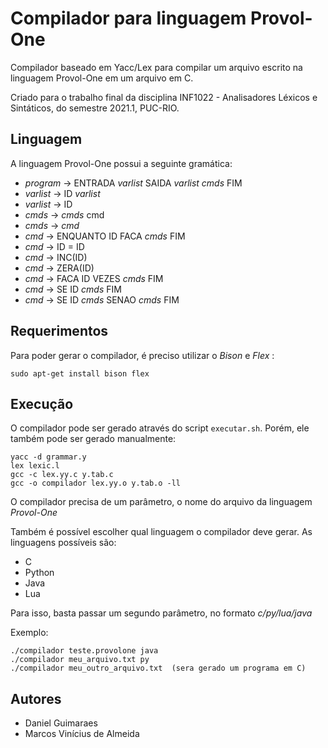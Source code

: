 # Compilador para linguagem Provol-One

Compilador baseado em Yacc/Lex para compilar um arquivo escrito na linguagem Provol-One 
em um arquivo em C.

Criado para o trabalho final da disciplina INF1022 - Analisadores Léxicos e Sintáticos,
do semestre 2021.1, PUC-RIO.

## Linguagem

A linguagem Provol-One possui a seguinte gramática:

* *program* -> ENTRADA *varlist* SAIDA *varlist* *cmds* FIM
* *varlist* -> ID *varlist*
* *varlist* -> ID
* *cmds* -> *cmds* cmd
* *cmds* -> *cmd*
* *cmd* -> ENQUANTO ID FACA *cmds* FIM
* *cmd* -> ID = ID
* *cmd* -> INC(ID)
* *cmd* -> ZERA(ID)
* *cmd* -> FACA ID VEZES *cmds* FIM
* *cmd* -> SE ID *cmds* FIM
* *cmd* -> SE ID *cmds* SENAO *cmds* FIM

## Requerimentos

Para poder gerar o compilador, é preciso utilizar o *Bison* e *Flex* :

```shell
sudo apt-get install bison flex
```

## Execução

O compilador pode ser gerado através do script ```executar.sh```. Porém, ele também pode ser gerado manualmente:

```shell
yacc -d grammar.y
lex lexic.l
gcc -c lex.yy.c y.tab.c
gcc -o compilador lex.yy.o y.tab.o -ll
```

O compilador precisa de um parâmetro, o nome do arquivo da linguagem *Provol-One*

Também é possível escolher qual linguagem o compilador deve gerar. As linguagens possíveis são:

* C
* Python
* Java
* Lua

Para isso, basta passar um segundo parâmetro, no formato *c/py/lua/java*

Exemplo:

```shell
./compilador teste.provolone java
./compilador meu_arquivo.txt py
./compilador meu_outro_arquivo.txt  (sera gerado um programa em C)
```

## Autores

* Daniel Guimaraes
* Marcos Vinícius de Almeida
